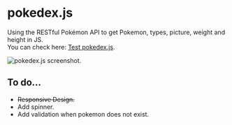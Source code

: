 # pokedex.js  
Using the RESTful Pokémon API to get Pokemon, types, picture, weight and height in JS.   
You can check here: [Test pokedex.js](https://codepen.io/ZeR0ByTe/full/XwYQVY).  

![pokedex.js screenshot](https://i.gyazo.com/090e7cdaf5e50c0caa90fdaa11120195.gif).  


## To do...  
- ~~Responsive Design.~~  
- Add spinner.  
- Add validation when pokemon does not exist.